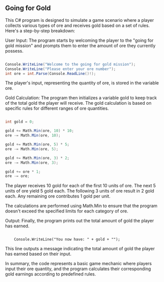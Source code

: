 ## Going for Gold
This C# program is designed to simulate a game scenario where a player collects various types of ore and receives gold based on a set of rules. Here's a step-by-step breakdown:

User Input:
The program starts by welcoming the player to the "going for gold mission" and prompts them to enter the amount of ore they currently possess.

```csharp

Console.WriteLine("Welcome to the going for gold mission");
Console.WriteLine("Please enter your ore number");
int ore = int.Parse(Console.ReadLine()!);
```
The player's input, representing the quantity of ore, is stored in the variable ore.

Gold Calculation:
The program then initializes a variable gold to keep track of the total gold the player will receive. The gold calculation is based on specific rules for different ranges of ore quantities.

```csharp

int gold = 0;

gold += Math.Min(ore, 10) * 10;
ore -= Math.Min(ore, 10);

gold += Math.Min(ore, 5) * 5;
ore -= Math.Min(ore, 5);

gold += Math.Min(ore, 3) * 2;
ore -= Math.Min(ore, 3);

gold += ore * 1;
ore -= ore;
```
The player receives 10 gold for each of the first 10 units of ore.
The next 5 units of ore yield 5 gold each.
The following 3 units of ore result in 2 gold each.
Any remaining ore contributes 1 gold per unit.

The calculations are performed using Math.Min to ensure that the program doesn't exceed the specified limits for each category of ore.

Output:
Finally, the program prints out the total amount of gold the player has earned.

```scharp

    Console.WriteLine("You now have: " + gold + "");
```

This line outputs a message indicating the total amount of gold the player has earned based on their input.

In summary, the code represents a basic game mechanic where players input their ore quantity, and the program calculates their corresponding gold earnings according to predefined rules.
